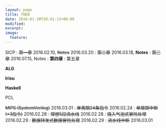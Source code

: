 ```yaml
---
layout: page
title: TODO
date: 2016-01-30T20:41:13+08:00
modified:
excerpt:
image:
  feature:
---
```


SICP
: <del>第一章</del> 2016.02.10, <del>Notes</del> 2016.03.20
: <del>第二章</del> 2016.03.18, **Notes**
: <del>第三章</del> 2016.07.15, Notes
: **第四章**
: 第五章

**ALG**

**Irisu**

**Haskell**

PCL

<del>MIPS (SystemVerilog)</del> 2016.03.01
: <del>单周期24条指令</del> 2016.02.24
: <del>单周期中断(+3指令)</del> 2016.02.28
: <del>理想5段流水线</del> 2016.02.28
: <del>插入气泡式冒险处理</del> 2016.02.29
: <del>数据转发式数据冒险处理</del> 2016.02.29
: <del>流水线中断</del> 2016.03.01
